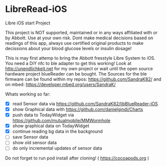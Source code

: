 # LibreRead-iOS
Libre iOS start Project

This project is NOT supported, maintained or in any ways affiliated with or by Abbott. Use at your own risk. Dont make medical decisions based on readings of this app, always use certified original products to make decissions about your blood glucose levels or insulin dosage!

This is may first attemp to bring the Abbott fresstyle Libre System to iOS.
You need a DiY nfc to ble adapter to get this working! Look at http://unendlichkeit.net for my own project or wait until the open source hardware project blueReader can be bought.
The Sources for the ble firmware can be found within my repos: https://github.com/SandraK82/ and on mbed: https://developer.mbed.org/users/SandraK/

Whats working so far:
- [x] read Sensor data via https://github.com/SandraK82/libBlueReader-iOS
- [x] show Graphical data with https://github.com/danielgindi/Charts
- [x] push data to TodayWidget via https://github.com/mutualmobile/MMWormhole
- [x] show graphical data on TodayWidget
- [x] continue reading bg data in the background
- [ ] save Sensor data
- [ ] show old sensor data
- [ ] do only incremental updates of sensor data

Do not forget to run pod install after cloning! ( https://cocoapods.org )
